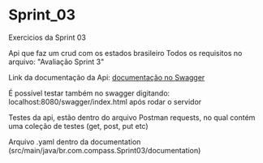 # Sprint_03
Exercicios da Sprint 03

Api que faz um crud com os estados brasileiro
Todos os requisitos no arquivo: "Avaliação Sprint 3"

Link da documentação da Api: [documentação no Swagger](https://app.swaggerhub.com/apis/PedroHAlvesS/CompassSprint3/1.0.0)

É possível testar também no swagger digitando: localhost:8080/swagger/index.html após rodar o servidor

Testes da api, estão dentro do arquivo Postman requests, no qual contém uma coleção de testes (get, post, put etc)

Arquivo .yaml dentro da documentation (src/main/java/br.com.compass.Sprint03/documentation)
